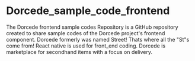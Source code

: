 # Dorcede_sample_code_frontend
The Dorcede frontend sample codes Repository is a GitHub repository created to share sample codes of the Dorcede project's frontend component. Dorcede formerly was named Street! Thats where all the "St"s come from! React native is used for front_end coding. Dorcede is marketplace for secondhand items with a focus on delivery.
